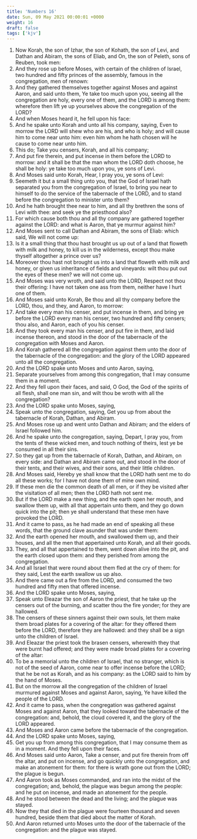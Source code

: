 ```yaml
---
title: 'Numbers 16'
date: Sun, 09 May 2021 00:00:01 +0000
weight: 16
draft: false
tags: ['kjv'] 
---
```


1. Now Korah, the son of Izhar, the son of Kohath, the son of Levi, and Dathan and Abiram, the sons of Eliab, and On, the son of Peleth, sons of Reuben, took men:
2. And they rose up before Moses, with certain of the children of Israel, two hundred and fifty princes of the assembly, famous in the congregation, men of renown:
3. And they gathered themselves together against Moses and against Aaron, and said unto them, Ye take too much upon you, seeing all the congregation are holy, every one of them, and the LORD is among them: wherefore then lift ye up yourselves above the congregation of the LORD?
4. And when Moses heard it, he fell upon his face:
5. And he spake unto Korah and unto all his company, saying, Even to morrow the LORD will shew who are his, and who is holy; and will cause him to come near unto him: even him whom he hath chosen will he cause to come near unto him.
6. This do; Take you censers, Korah, and all his company;
7. And put fire therein, and put incense in them before the LORD to morrow: and it shall be that the man whom the LORD doth choose, he shall be holy: ye take too much upon you, ye sons of Levi.
8. And Moses said unto Korah, Hear, I pray you, ye sons of Levi:
9. Seemeth it but a small thing unto you, that the God of Israel hath separated you from the congregation of Israel, to bring you near to himself to do the service of the tabernacle of the LORD, and to stand before the congregation to minister unto them?
10. And he hath brought thee near to him, and all thy brethren the sons of Levi with thee: and seek ye the priesthood also?
11. For which cause both thou and all thy company are gathered together against the LORD: and what is Aaron, that ye murmur against him?
12. And Moses sent to call Dathan and Abiram, the sons of Eliab: which said, We will not come up:
13. Is it a small thing that thou hast brought us up out of a land that floweth with milk and honey, to kill us in the wilderness, except thou make thyself altogether a prince over us?
14. Moreover thou hast not brought us into a land that floweth with milk and honey, or given us inheritance of fields and vineyards: wilt thou put out the eyes of these men? we will not come up.
15. And Moses was very wroth, and said unto the LORD, Respect not thou their offering: I have not taken one ass from them, neither have I hurt one of them.
16. And Moses said unto Korah, Be thou and all thy company before the LORD, thou, and they, and Aaron, to morrow:
17. And take every man his censer, and put incense in them, and bring ye before the LORD every man his censer, two hundred and fifty censers; thou also, and Aaron, each of you his censer.
18. And they took every man his censer, and put fire in them, and laid incense thereon, and stood in the door of the tabernacle of the congregation with Moses and Aaron.
19. And Korah gathered all the congregation against them unto the door of the tabernacle of the congregation: and the glory of the LORD appeared unto all the congregation.
20. And the LORD spake unto Moses and unto Aaron, saying,
21. Separate yourselves from among this congregation, that I may consume them in a moment.
22. And they fell upon their faces, and said, O God, the God of the spirits of all flesh, shall one man sin, and wilt thou be wroth with all the congregation?
23. And the LORD spake unto Moses, saying,
24. Speak unto the congregation, saying, Get you up from about the tabernacle of Korah, Dathan, and Abiram.
25. And Moses rose up and went unto Dathan and Abiram; and the elders of Israel followed him.
26. And he spake unto the congregation, saying, Depart, I pray you, from the tents of these wicked men, and touch nothing of theirs, lest ye be consumed in all their sins.
27. So they gat up from the tabernacle of Korah, Dathan, and Abiram, on every side: and Dathan and Abiram came out, and stood in the door of their tents, and their wives, and their sons, and their little children.
28. And Moses said, Hereby ye shall know that the LORD hath sent me to do all these works; for I have not done them of mine own mind.
29. If these men die the common death of all men, or if they be visited after the visitation of all men; then the LORD hath not sent me.
30. But if the LORD make a new thing, and the earth open her mouth, and swallow them up, with all that appertain unto them, and they go down quick into the pit; then ye shall understand that these men have provoked the LORD.
31. And it came to pass, as he had made an end of speaking all these words, that the ground clave asunder that was under them:
32. And the earth opened her mouth, and swallowed them up, and their houses, and all the men that appertained unto Korah, and all their goods.
33. They, and all that appertained to them, went down alive into the pit, and the earth closed upon them: and they perished from among the congregation.
34. And all Israel that were round about them fled at the cry of them: for they said, Lest the earth swallow us up also.
35. And there came out a fire from the LORD, and consumed the two hundred and fifty men that offered incense.
36. And the LORD spake unto Moses, saying,
37. Speak unto Eleazar the son of Aaron the priest, that he take up the censers out of the burning, and scatter thou the fire yonder; for they are hallowed.
38. The censers of these sinners against their own souls, let them make them broad plates for a covering of the altar: for they offered them before the LORD, therefore they are hallowed: and they shall be a sign unto the children of Israel.
39. And Eleazar the priest took the brasen censers, wherewith they that were burnt had offered; and they were made broad plates for a covering of the altar:
40. To be a memorial unto the children of Israel, that no stranger, which is not of the seed of Aaron, come near to offer incense before the LORD; that he be not as Korah, and as his company: as the LORD said to him by the hand of Moses.
41. But on the morrow all the congregation of the children of Israel murmured against Moses and against Aaron, saying, Ye have killed the people of the LORD.
42. And it came to pass, when the congregation was gathered against Moses and against Aaron, that they looked toward the tabernacle of the congregation: and, behold, the cloud covered it, and the glory of the LORD appeared.
43. And Moses and Aaron came before the tabernacle of the congregation.
44. And the LORD spake unto Moses, saying,
45. Get you up from among this congregation, that I may consume them as in a moment. And they fell upon their faces.
46. And Moses said unto Aaron, Take a censer, and put fire therein from off the altar, and put on incense, and go quickly unto the congregation, and make an atonement for them: for there is wrath gone out from the LORD; the plague is begun.
47. And Aaron took as Moses commanded, and ran into the midst of the congregation; and, behold, the plague was begun among the people: and he put on incense, and made an atonement for the people.
48. And he stood between the dead and the living; and the plague was stayed.
49. Now they that died in the plague were fourteen thousand and seven hundred, beside them that died about the matter of Korah.
50. And Aaron returned unto Moses unto the door of the tabernacle of the congregation: and the plague was stayed.
